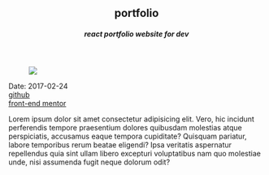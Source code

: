 <header>
  <h2>portfolio</h2>
  <h5>react portfolio website for dev</h5>
</header>
<figure>
  <img src='https://user-images.githubusercontent.com/83957658/171794623-99ac76f8-7264-4a80-af62-3e4815c08547.jpeg'/>
</figure>
<div className='article-text'>
  <div className='article-text-header'>
    <time dateTime='2022-06-24'>Date: 2017-02-24</time><br />
    <a href='www.github.com'>github</a><br />
    <a href='www.frontendmentor.com'>front-end mentor</a><br />
  </div>
  <p>Lorem ipsum dolor sit amet consectetur adipisicing elit. Vero, hic incidunt perferendis tempore praesentium dolores quibusdam molestias atque perspiciatis, accusamus eaque tempora cupiditate? Quisquam pariatur, labore temporibus rerum beatae eligendi? Ipsa veritatis aspernatur repellendus quia sint ullam libero excepturi voluptatibus nam quo molestiae unde, nisi assumenda fugit neque dolorum odit?</p>
</div>

